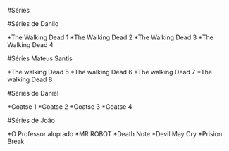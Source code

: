 #Séries


#Séries de Danilo

*The Walking Dead 1
*The Walking Dead 2
*The Walking Dead 3
*The Walking Dead 4

#Séries Mateus Santis

*The walking Dead 5
*The walking Dead 6
*The walking Dead 7
*The walking Dead 8

#Séries de Daniel

*Goatse 1
*Goatse 2
*Goatse 3
*Goatse 4


#Séries de João

*O Professor aloprado
*MR ROBOT
*Death Note
*Devil May Cry
*Prision Break
